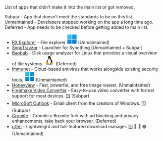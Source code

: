 List of apps that didn't make it into the main list or got removed.

Subpar - App that doesn't meet the standards to be on this list. <br>
Unmaintained - Developers stopped working on the app a long time ago. <br>
Deferred - App needs to be checked before getting added to main list.

- [RX Explorer](https://github.com/zhuxb711/RX-Explorer) - File explorer ![Windows](win.svg) (Unmaintained)
- [SyncTrayzor](https://github.com/canton7/SyncTrayzor) - Launcher for Syncthing (Unmaintained + Subpar)
- [Baobab](https://wiki.gnome.org/Apps/DiskUsageAnalyzer) - Disk usage analyzer for Linux that provides a visual overview of file systems. ![Linux](nix.svg) (Deferred)
- [Immunet](https://www.immunet.com/) - Cloud-based antivirus that works alongside existing security tools. ![Windows](win.svg)
 (Unmaintained)
- [Honeyview](https://en.bandisoft.com/honeyview/) - Fast, powerful, and free image viewer. (Unmaintained)
- [Freemake Video Converter](https://www.freemake.com/free_video_converter/) - Easy-to-use video converter with format support for most devices. 🪟 (Subpar)
- [MicroSoft Outlook](https://apps.microsoft.com/detail/9nrx63209r7b?ocid=pdpshare&hl=en-US&gl=US) - Email client from the creators of Windows. 🪟 (Subpar)
- [Cromite](https://github.com/uazo/cromite) - Cromite a Bromite fork with ad blocking and privacy enhancements; take back your browser. (Deferred)
- [uGet](https://ugetdm.com/) - Lightweight and full-featured download manager. 🪟 🍎 🐧 🟢  (Unmaintained)
